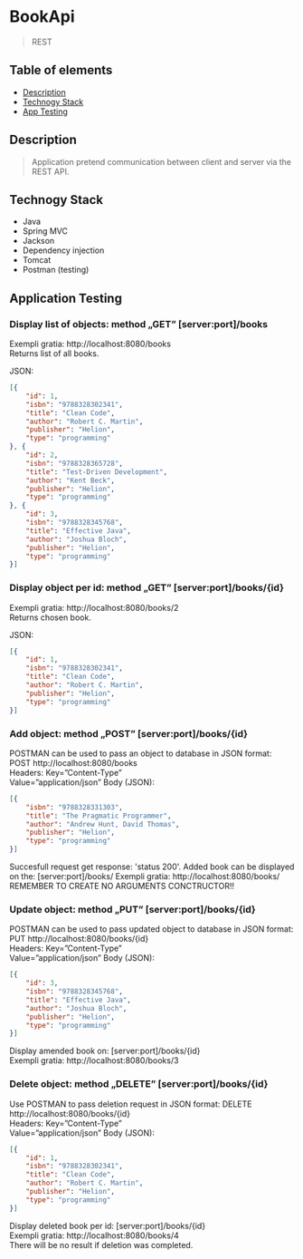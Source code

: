 # BookApi
>REST

## Table of elements
* [Description](#description)
* [Technogy Stack](#technogy-stack)
* [App Testing](#app-testing)

## Description
>Application pretend communication between client and server via the REST API.

## Technogy Stack
* Java
* Spring MVC
* Jackson
* Dependency injection
* Tomcat
* Postman (testing)


## Application Testing

### Display list of objects: method „GET” [server:port]/books  
Exempli gratia: http://localhost:8080/books<br>
Returns list of all books.

JSON:
````json
[{
	"id": 1,
	"isbn": "9788328302341",
	"title": "Clean Code",
	"author": "Robert C. Martin",
	"publisher": "Helion",
	"type": "programming"
}, {
	"id": 2,
	"isbn": "9788328365728",
	"title": "Test-Driven Development",
	"author": "Kent Beck",
	"publisher": "Helion",
	"type": "programming"
}, {
	"id": 3,
	"isbn": "9788328345768",
	"title": "Effective Java",
	"author": "Joshua Bloch",
	"publisher": "Helion",
	"type": "programming"
}]
````
### Display object per id: method „GET” [server:port]/books/{id}  
Exempli gratia: http://localhost:8080/books/2<br>
Returns chosen book.

JSON:
````json
[{
	"id": 1,
	"isbn": "9788328302341",
	"title": "Clean Code",
	"author": "Robert C. Martin",
	"publisher": "Helion",
	"type": "programming"
}]
````
### Add object: method „POST” [server:port]/books/{id}  

POSTMAN can be used to pass an object to database in JSON format:
POST http://localhost:8080/books<br>
Headers: Key=”Content-Type”<br> Value=”application/json”
Body (JSON):
````json
[{
	"isbn": "9788328331303",
	"title": "The Pragmatic Programmer",
	"author": "Andrew Hunt, David Thomas",
	"publisher": "Helion",
	"type": "programming"
}]
````
Succesfull request get response: 'status 200'.
Added book can be displayed on the: [server:port]/books/ 
Exempli gratia: http://localhost:8080/books/
REMEMBER TO CREATE NO ARGUMENTS CONCTRUCTOR!!

### Update object: method „PUT” [server:port]/books/{id}  

POSTMAN can be used to pass updated object to database in JSON format:
PUT http://localhost:8080/books/{id}<br>
Headers: Key=”Content-Type”<br> Value=”application/json”
Body (JSON):
````json
[{
	"id": 3,
	"isbn": "9788328345768",
	"title": "Effective Java",
	"author": "Joshua Bloch",
	"publisher": "Helion",
	"type": "programming"
}]
````
Display amended book on: [server:port]/books/{id}  
Exempli gratia: http://localhost:8080/books/3


### Delete object: method „DELETE” [server:port]/books/{id}  

Use POSTMAN to pass deletion request in JSON format:
DELETE http://localhost:8080/books/{id}<br>
Headers: Key=”Content-Type”<br> Value=”application/json”
Body (JSON):
````json
[{
	"id": 1,
	"isbn": "9788328302341",
	"title": "Clean Code",
	"author": "Robert C. Martin",
	"publisher": "Helion",
	"type": "programming"
}]
````
Display deleted book per id: [server:port]/books/{id}  
Exempli gratia: http://localhost:8080/books/4<br>
There will be no result if deletion was completed.
